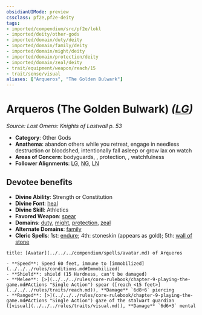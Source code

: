 ```yaml
---
obsidianUIMode: preview
cssclass: pf2e,pf2e-deity
tags:
- imported/compendium/src/pf2e/lokl
- imported/deity/other-gods
- imported/domain/duty/deity
- imported/domain/family/deity
- imported/domain/might/deity
- imported/domain/protection/deity
- imported/domain/zeal/deity
- trait/equipment/weapon/reach/15
- trait/sense/visual
aliases: ["Arqueros", "The Golden Bulwark"]
---
```

# Arqueros (The Golden Bulwark) *([LG](lawful-goo-b1.md))*  
*Source: Lost Omens: Knights of Lastwall p. 53*  

- **Category**: Other Gods
- **Anathema**: abandon others while you retreat, engage in needless destruction or bloodshed, intentionally fall asleep or grow lax on watch
- **Areas of Concern**: bodyguards, , protection, , watchfulness
- **Follower Alignments**: [LG](lawful-goo-b1.md), [NG](neutral-good-b1.md), [LN](lawful-neutral-b1.md)

## Devotee benefits

- **Divine Ability**: Strength or Constitution
- **Divine Font**: [heal](../../spells/heal.md)
- **Divine Skill**: Athletics
- **Favored Weapon**: [spear](../../equipment/items/spear.md)
- **Domains**: [duty](../domains.md#Duty), [might](../domains.md#Might), [protection](../domains.md#Protection), [zeal](../domains.md#Zeal)
- **Alternate Domains**: [family](../domains.md#Family)
- **Cleric Spells**: 1st: [endure](../../spells/endure-logm.md); 4th: stoneskin (appears as gold); 5th: [wall of stone](../../spells/wall-of-stone.md)

```ad-embed-avatar
title: [Avatar](../../../compendium/spells/avatar.md) of Arqueros

- **Speed**: Speed 60 feet, immune to [immobilized](../../../rules/conditions.md#Immobilized)
- **Shield**: shield (15 Hardness, can't be damaged)
- **Melee**: [>](../../../rules/core-rulebook/chapter-9-playing-the-game.md#Actions "Single Action") spear ([reach <15 feet>](../../../rules/traits/reach.md)), **Damage** `6d8+6` piercing
- **Ranged**: [>](../../../rules/core-rulebook/chapter-9-playing-the-game.md#Actions "Single Action") gaze of the stalwart guardian ([visual](../../../rules/traits/visual.md)), **Damage** `6d6+3` mental
```
